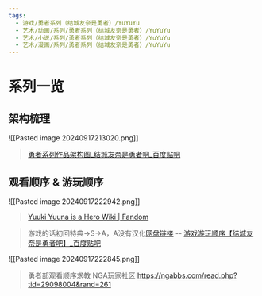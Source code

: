 ```yaml
---
tags:
  - 游戏/勇者系列（结城友奈是勇者）/YuYuYu
  - 艺术/动画/系列/勇者系列（结城友奈是勇者）/YuYuYu
  - 艺术/小说/系列/勇者系列（结城友奈是勇者）/YuYuYu
  - 艺术/漫画/系列/勇者系列（结城友奈是勇者）/YuYuYu
---
```

# 系列一览

## 架构梳理

![[Pasted image 20240917213020.png]]

> [勇者系列作品架构图_结城友奈是勇者吧_百度贴吧](https://tieba.baidu.com/p/5358646906)

## 观看顺序 & 游玩顺序

![[Pasted image 20240917222942.png]]

> [Yuuki Yuuna is a Hero Wiki | Fandom](https://yuyuyu.fandom.com/wiki/Yuuki_Yuuna_is_a_Hero_Wiki)

> 游戏的话初回特典→S→A，A没有汉化[网盘链接](https://pan.baidu.com/s/1e39HnfWElSZYGnosbHx59g?pwd=yyyu)
> -- [游戏游玩顺序【结城友奈是勇者吧】_百度贴吧](https://tieba.baidu.com/p/9085163006)

![[Pasted image 20240917222845.png]]

> 勇者部观看顺序求教 NGA玩家社区 https://ngabbs.com/read.php?tid=29098004&rand=261